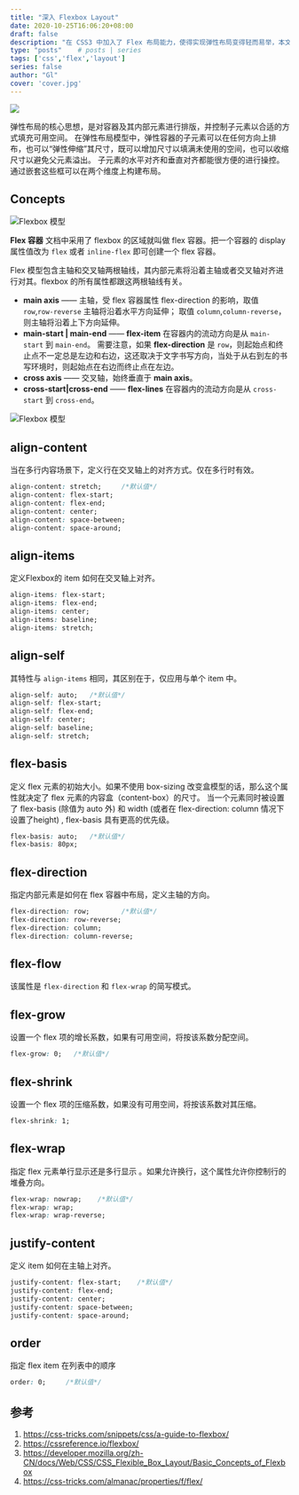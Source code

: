 ```yaml
---
title: "深入 Flexbox Layout"
date: 2020-10-25T16:06:20+08:00
draft: false
description: "在 CSS3 中加入了 Flex 布局能力，使得实现弹性布局变得轻而易举，本文将全面深入介绍 flex 在的布局中的使用。"
type: "posts"    # posts | series
tags: ['css','flex','layout']
series: false
author: "Gl"
cover: 'cover.jpg'
---
```


![](cover.jpg)

弹性布局的核心思想，是对容器及其内部元素进行排版，并控制子元素以合适的方式填充可用空间。
在弹性布局模型中，弹性容器的子元素可以在任何方向上排布，也可以“弹性伸缩”其尺寸，既可以增加尺寸以填满未使用的空间，也可以收缩尺寸以避免父元素溢出。
子元素的水平对齐和垂直对齐都能很方便的进行操控。通过嵌套这些框可以在两个维度上构建布局。

## Concepts

![Flexbox 模型](00-basic-terminology.svg)

**Flex 容器** 文档中采用了 flexbox 的区域就叫做 flex 容器。把一个容器的 display 属性值改为 `flex` 或者 `inline-flex` 即可创建一个 flex 容器。

Flex 模型包含主轴和交叉轴两根轴线，其内部元素将沿着主轴或者交叉轴对齐进行对其。flexbox 的所有属性都跟这两根轴线有关。

- **main axis** —— 主轴，受 flex 容器属性 flex-direction 的影响，取值 `row`,`row-reverse` 主轴将沿着水平方向延伸；
    取值 `column`,`column-reverse`，则主轴将沿着上下方向延伸。
- **main-start | main-end** —— **flex-item** 在容器内的流动方向是从 `main-start` 到 `main-end`。
    需要注意，如果 **flex-direction** 是 `row`，则起始点和终止点不一定总是左边和右边，这还取决于文字书写方向，当处于从右到左的书写环境时，则起始点在右边而终止点在左边。
- **cross axis** —— 交叉轴，始终垂直于 **main axis**。
- **cross-start|cross-end** —— **flex-lines** 在容器内的流动方向是从 `cross-start` 到 `cross-end`。

![Flexbox 模型](container.jpg)

## align-content

当在多行内容场景下，定义行在交叉轴上的对齐方式。仅在多行时有效。

```css
align-content: stretch;     /*默认值*/
align-content: flex-start;
align-content: flex-end;
align-content: center;
align-content: space-between;
align-content: space-around;
```

## align-items

定义Flexbox的 item 如何在交叉轴上对齐。

```css
align-items: flex-start;
align-items: flex-end;
align-items: center;
align-items: baseline;
align-items: stretch;
```

## align-self

其特性与 `align-items` 相同，其区别在于，仅应用与单个 item 中。

```css
align-self: auto;   /*默认值*/
align-self: flex-start;
align-self: flex-end;
align-self: center;
align-self: baseline;
align-self: stretch;
```

## flex-basis

定义 flex 元素的初始大小。如果不使用 box-sizing 改变盒模型的话，那么这个属性就决定了 flex 元素的内容盒（content-box）的尺寸。
当一个元素同时被设置了 flex-basis (除值为 auto 外) 和 width (或者在 flex-direction: column 情况下设置了height) , flex-basis 具有更高的优先级。

```css
flex-basis: auto;   /*默认值*/
flex-basis: 80px;
```

## flex-direction

指定内部元素是如何在 flex 容器中布局，定义主轴的方向。

```css
flex-direction: row;        /*默认值*/
flex-direction: row-reverse;
flex-direction: column;
flex-direction: column-reverse;
```

## flex-flow

该属性是 `flex-direction` 和 `flex-wrap` 的简写模式。

## flex-grow

设置一个 flex 项的增长系数，如果有可用空间，将按该系数分配空间。

```css
flex-grow: 0;   /*默认值*/
```

## flex-shrink

设置一个 flex 项的压缩系数，如果没有可用空间，将按该系数对其压缩。

```css
flex-shrink: 1;

```

## flex-wrap

指定 flex 元素单行显示还是多行显示 。如果允许换行，这个属性允许你控制行的堆叠方向。

```css
flex-wrap: nowrap;    /*默认值*/
flex-wrap: wrap;
flex-wrap: wrap-reverse;
```

## justify-content

定义 item 如何在主轴上对齐。

```css
justify-content: flex-start;    /*默认值*/
justify-content: flex-end;
justify-content: center;
justify-content: space-between;
justify-content: space-around;
```

## order

指定 flex item 在列表中的顺序

```css
order: 0;     /*默认值*/
```

## 参考

1. <https://css-tricks.com/snippets/css/a-guide-to-flexbox/>
1. <https://cssreference.io/flexbox/>
1. <https://developer.mozilla.org/zh-CN/docs/Web/CSS/CSS_Flexible_Box_Layout/Basic_Concepts_of_Flexbox>
1. <https://css-tricks.com/almanac/properties/f/flex/>